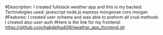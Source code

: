 #Description:
I created fullstack weather app and this is my backed.
Technologies used:
javescript
node.js
express
mongoose
cors
morgan
#Features:
I created user schema and was able to preform all crud methods
I created also user-auth
#Here is the link for my frontend:
https://github.com/habdelhadi08/weather_app_frontend.git
